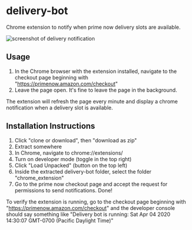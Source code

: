 # delivery-bot
Chrome extension to notify when prime now delivery slots are available.

![screenshot of delivery notification](https://i.imgur.com/obtyUXJ.png)

## Usage
1. In the Chrome browser with the extension installed, navigate to the checkout page beginning with "https://primenow.amazon.com/checkout"
2. Leave the page open. It's fine to leave the page in the background.

The extension will refresh the page every minute and display a chrome notification when a delivery slot is available.

## Installation Instructions
1. Click "clone or download", then "download as zip"
2. Extract somewhere
3. In Chrome, navigate to chrome://extensions/
4. Turn on developer mode (toggle in the top right)
5. Click "Load Unpacked" (button on the top left)
6. Inside the extracted delivery-bot folder, select the folder "chrome_extension"
7. Go to the prime now checkout page and accept the request for permissions to send notifications.
Done!

To verify the extension is running, go to the checkout page beginning with "https://primenow.amazon.com/checkout" and the developer console should say something like "Delivery bot is running: Sat Apr 04 2020 14:30:07 GMT-0700 (Pacific Daylight Time)"

